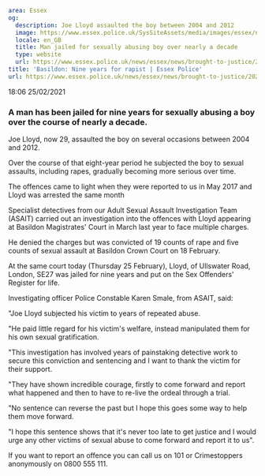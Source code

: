```yaml
area: Essex
og:
  description: Joe Lloyd assaulted the boy between 2004 and 2012
  image: https://www.essex.police.uk/SysSiteAssets/media/images/essex/news/library-images/600/brought-to-justice-wig.jpg?crop=(25,0,975,500)&amp;w=600&amp;h=300&amp;scale=both
  locale: en_GB
  title: Man jailed for sexually abusing boy over nearly a decade
  type: website
  url: https://www.essex.police.uk/news/essex/news/brought-to-justice/2021/february/basildon-nine-years-for-rapist/
title: 'Basildon: Nine years for rapist | Essex Police'
url: https://www.essex.police.uk/news/essex/news/brought-to-justice/2021/february/basildon-nine-years-for-rapist/
```

18:06 25/02/2021

### A man has been jailed for nine years for sexually abusing a boy over the course of nearly a decade.

Joe Lloyd, now 29, assaulted the boy on several occasions between 2004 and 2012.

Over the course of that eight-year period he subjected the boy to sexual assaults, including rapes, gradually becoming more serious over time.

The offences came to light when they were reported to us in May 2017 and Lloyd was arrested the same month

Specialist detectives from our Adult Sexual Assault Investigation Team (ASAIT) carried out an investigation into the offences with Lloyd appearing at Basildon Magistrates' Court in March last year to face multiple charges.

He denied the charges but was convicted of 19 counts of rape and five counts of sexual assault at Basildon Crown Court on 18 February.

At the same court today (Thursday 25 February), Lloyd, of Ullswater Road, London, SE27 was jailed for nine years and put on the Sex Offenders' Register for life.

Investigating officer Police Constable Karen Smale, from ASAIT, said:

"Joe Lloyd subjected his victim to years of repeated abuse.

"He paid little regard for his victim's welfare, instead manipulated them for his own sexual gratification.

"This investigation has involved years of painstaking detective work to secure this conviction and sentencing and I want to thank the victim for their support.

"They have shown incredible courage, firstly to come forward and report what happened and then to have to re-live the ordeal through a trial.

"No sentence can reverse the past but I hope this goes some way to help them move forward.

"I hope this sentence shows that it's never too late to get justice and I would urge any other victims of sexual abuse to come forward and report it to us".

If you want to report an offence you can call us on 101 or Crimestoppers anonymously on 0800 555 111.
